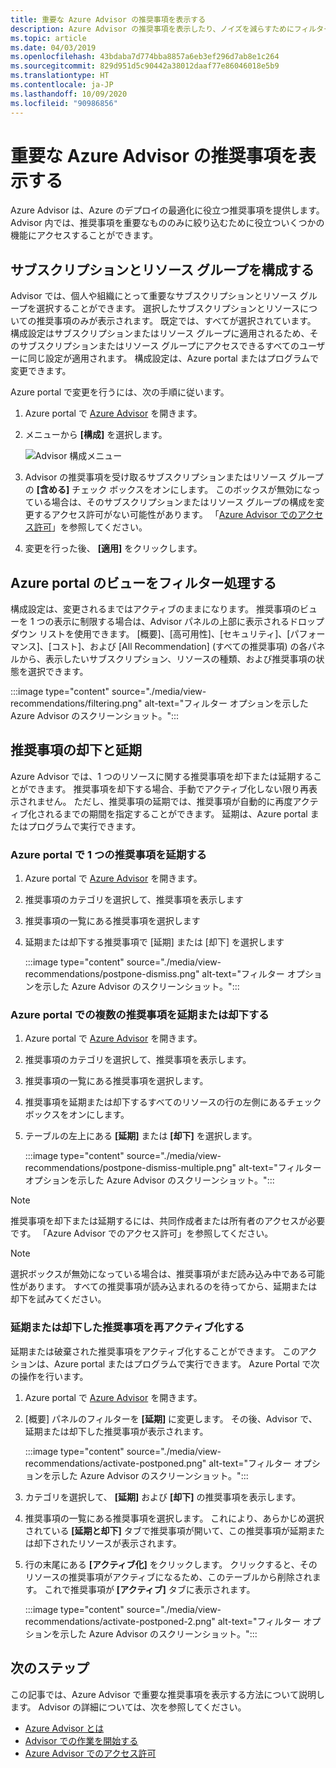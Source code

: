 ```yaml
---
title: 重要な Azure Advisor の推奨事項を表示する
description: Azure Advisor の推奨事項を表示したり、ノイズを減らすためにフィルター処理したりします。
ms.topic: article
ms.date: 04/03/2019
ms.openlocfilehash: 43bdaba7d774bba8857a6eb3ef296d7ab8e1c264
ms.sourcegitcommit: 829d951d5c90442a38012daaf77e86046018e5b9
ms.translationtype: HT
ms.contentlocale: ja-JP
ms.lasthandoff: 10/09/2020
ms.locfileid: "90986856"
---
```

# <a name="view-azure-advisor-recommendations-that-matter-to-you"></a>重要な Azure Advisor の推奨事項を表示する

Azure Advisor は、Azure のデプロイの最適化に役立つ推奨事項を提供します。 Advisor 内では、推奨事項を重要なもののみに絞り込むために役立ついくつかの機能にアクセスすることができます。

## <a name="configure-subscriptions-and-resource-groups"></a>サブスクリプションとリソース グループを構成する

Advisor では、個人や組織にとって重要なサブスクリプションとリソース グループを選択することができます。 選択したサブスクリプションとリソースについての推奨事項のみが表示されます。 既定では、すべてが選択されています。 構成設定はサブスクリプションまたはリソース グループに適用されるため、そのサブスクリプションまたはリソース グループにアクセスできるすべてのユーザーに同じ設定が適用されます。 構成設定は、Azure portal またはプログラムで変更できます。

Azure portal で変更を行うには、次の手順に従います。

1. Azure portal で [Azure Advisor](https://aka.ms/azureadvisordashboard) を開きます。

1. メニューから **[構成]** を選択します。

   ![Advisor 構成メニュー](./media/view-recommendations/configuration.png)

1. Advisor の推奨事項を受け取るサブスクリプションまたはリソース グループの **[含める]** チェック ボックスをオンにします。 このボックスが無効になっている場合は、そのサブスクリプションまたはリソース グループの構成を変更するアクセス許可がない可能性があります。 「[Azure Advisor でのアクセス許可](permissions.md)」を参照してください。

1. 変更を行った後、 **[適用]** をクリックします。

## <a name="filtering-your-view-in-the-azure-portal"></a>Azure portal のビューをフィルター処理する

構成設定は、変更されるまではアクティブのままになります。 推奨事項のビューを 1 つの表示に制限する場合は、Advisor パネルの上部に表示されるドロップダウン リストを使用できます。 [概要]、[高可用性]、[セキュリティ]、[パフォーマンス]、[コスト]、および [All Recommendation] (すべての推奨事項) の各パネルから、表示したいサブスクリプション、リソースの種類、および推奨事項の状態を選択できます。

   :::image type="content" source="./media/view-recommendations/filtering.png" alt-text="フィルター オプションを示した Azure Advisor のスクリーンショット。":::

## <a name="dismissing-and-postponing-recommendations"></a>推奨事項の却下と延期

Azure Advisor では、1 つのリソースに関する推奨事項を却下または延期することができます。 推奨事項を却下する場合、手動でアクティブ化しない限り再表示されません。 ただし、推奨事項の延期では、推奨事項が自動的に再度アクティブ化されるまでの期間を指定することができます。 延期は、Azure portal またはプログラムで実行できます。

### <a name="postpone-a-single-recommendation-in-the-azure-portal"></a>Azure portal で 1 つの推奨事項を延期する 

1. Azure portal で [Azure Advisor](https://aka.ms/azureadvisordashboard) を開きます。
1. 推奨事項のカテゴリを選択して、推奨事項を表示します
1. 推奨事項の一覧にある推奨事項を選択します
1. 延期または却下する推奨事項で [延期] または [却下] を選択します

     :::image type="content" source="./media/view-recommendations/postpone-dismiss.png" alt-text="フィルター オプションを示した Azure Advisor のスクリーンショット。":::

### <a name="postpone-or-dismiss-a-multiple-recommendations-in-the-azure-portal"></a>Azure portal での複数の推奨事項を延期または却下する

1. Azure portal で [Azure Advisor](https://aka.ms/azureadvisordashboard) を開きます。
1. 推奨事項のカテゴリを選択して、推奨事項を表示します。
1. 推奨事項の一覧にある推奨事項を選択します。
1. 推奨事項を延期または却下するすべてのリソースの行の左側にあるチェック ボックスをオンにします。
1. テーブルの左上にある **[延期]** または **[却下]** を選択します。

     :::image type="content" source="./media/view-recommendations/postpone-dismiss-multiple.png" alt-text="フィルター オプションを示した Azure Advisor のスクリーンショット。":::

> [!NOTE]
> 推奨事項を却下または延期するには、共同作成者または所有者のアクセスが必要です。 「Azure Advisor でのアクセス許可」を参照してください。

> [!NOTE]
> 選択ボックスが無効になっている場合は、推奨事項がまだ読み込み中である可能性があります。 すべての推奨事項が読み込まれるのを待ってから、延期または却下を試みてください。

### <a name="reactivate-a-postponed-or-dismissed-recommendation"></a>延期または却下した推奨事項を再アクティブ化する

延期または破棄された推奨事項をアクティブ化することができます。 このアクションは、Azure portal またはプログラムで実行できます。 Azure Portal で次の操作を行います。

1. Azure portal で [Azure Advisor](https://aka.ms/azureadvisordashboard) を開きます。

1. [概要] パネルのフィルターを **[延期]** に変更します。 その後、Advisor で、延期または却下した推奨事項が表示されます。

    :::image type="content" source="./media/view-recommendations/activate-postponed.png" alt-text="フィルター オプションを示した Azure Advisor のスクリーンショット。":::

1. カテゴリを選択して、 **[延期]** および **[却下]** の推奨事項を表示します。

1. 推奨事項の一覧にある推奨事項を選択します。 これにより、あらかじめ選択されている **[延期と却下]** タブで推奨事項が開いて、この推奨事項が延期または却下されたリソースが表示されます。

1. 行の末尾にある **[アクティブ化]** をクリックします。 クリックすると、そのリソースの推奨事項がアクティブになるため、このテーブルから削除されます。 これで推奨事項が **[アクティブ]** タブに表示されます。
 
     :::image type="content" source="./media/view-recommendations/activate-postponed-2.png" alt-text="フィルター オプションを示した Azure Advisor のスクリーンショット。":::

## <a name="next-steps"></a>次のステップ

この記事では、Azure Advisor で重要な推奨事項を表示する方法について説明します。 Advisor の詳細については、次を参照してください。 

- [Azure Advisor とは](advisor-overview.md)
- [Advisor での作業を開始する](advisor-get-started.md)
- [Azure Advisor でのアクセス許可](permissions.md)



